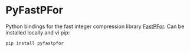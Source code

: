 # PyFastPFor
Python bindings for the fast integer compression library [FastPFor](https://github.com/lemire/FastPFor). Can be installed locally and vi pip:
```
pip install pyfastpfor
```
